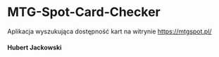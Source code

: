 # MTG-Spot-Card-Checker
Aplikacja wyszukująca dostępność kart na witrynie <https://mtgspot.pl/>
#### Hubert Jackowski
